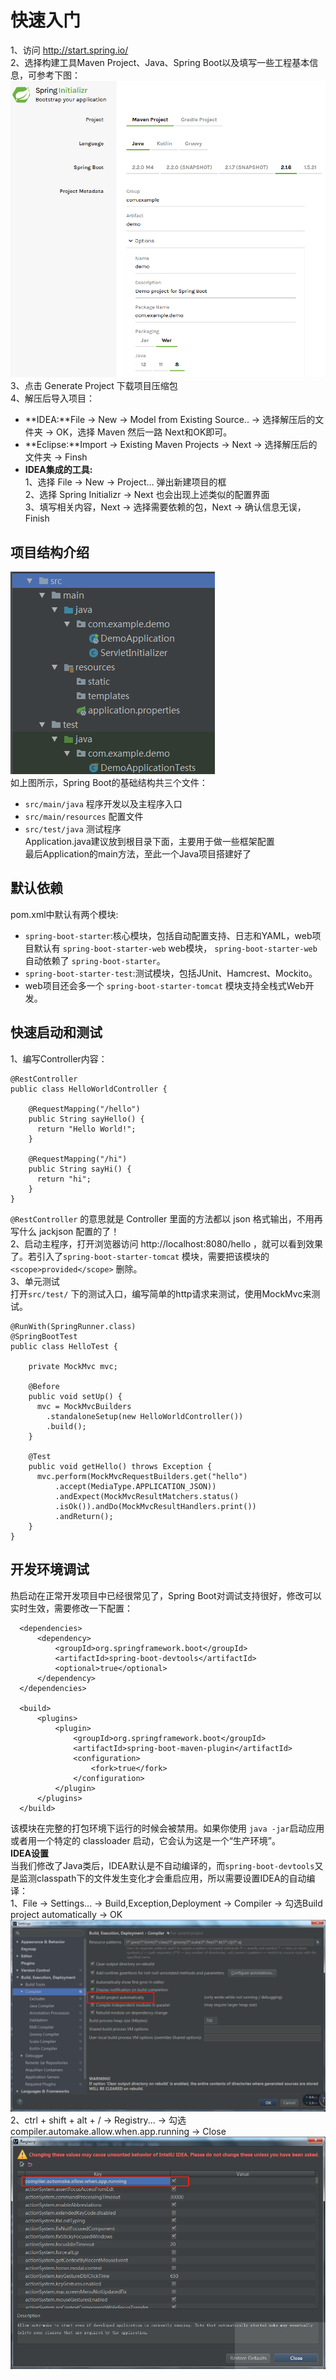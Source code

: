 # 快速入门
1、访问 http://start.spring.io/  
2、选择构建工具Maven Project、Java、Spring Boot以及填写一些工程基本信息，可参考下图：![](assets/learning(1)-启动和测试-c9ef57de.png)
3、点击 Generate Project 下载项目压缩包  
4、解压后导入项目：  
- **IDEA:**File -> New -> Model from Existing Source.. -> 选择解压后的文件夹 -> OK，选择 Maven 然后一路 Next和OK即可。
- **Eclipse:**Import -> Existing Maven Projects -> Next -> 选择解压后的文件夹 -> Finsh
- **IDEA集成的工具:**  
1、选择 File -> New -> Project… 弹出新建项目的框  
2、选择 Spring Initializr -> Next 也会出现上述类似的配置界面  
3、填写相关内容，Next -> 选择需要依赖的包，Next -> 确认信息无误，Finish  
## 项目结构介绍
![](assets/learning(1)-启动和测试-c36997d5.png)  
如上图所示，Spring Boot的基础结构共三个文件：
- `src/main/java` 程序开发以及主程序入口
- `src/main/resources` 配置文件
- `src/test/java` 测试程序  
Application.java建议放到根目录下面，主要用于做一些框架配置  
最后Application的main方法，至此一个Java项目搭建好了
## 默认依赖  
pom.xml中默认有两个模块:  
- `spring-boot-starter`:核心模块，包括自动配置支持、日志和YAML，web项目默认有 `spring-boot-starter-web` web模块， `spring-boot-starter-web` 自动依赖了 `spring-boot-starter`。
- `spring-boot-starter-test`:测试模块，包括JUnit、Hamcrest、Mockito。  
- web项目还会多一个 `spring-boot-starter-tomcat` 模块支持全栈式Web开发。
## 快速启动和测试  
1、编写Controller内容：
```
@RestController
public class HelloWorldController {

    @RequestMapping("/hello")
    public String sayHello() {
      return "Hello World!";
    }

    @RequestMapping("/hi")
    public String sayHi() {
      return "hi";
    }
}
```  
`@RestController` 的意思就是 Controller 里面的方法都以 json 格式输出，不用再写什么 jackjson 配置的了！  
2、启动主程序，打开浏览器访问 http://localhost:8080/hello ，就可以看到效果了。若引入了`spring-boot-starter-tomcat` 模块，需要把该模块的 `<scope>provided</scope>` 删除。  
3、单元测试  
打开`src/test/` 下的测试入口，编写简单的http请求来测试，使用MockMvc来测试。  
```
@RunWith(SpringRunner.class)
@SpringBootTest
public class HelloTest {

    private MockMvc mvc;

    @Before
    public void setUp() {
      mvc = MockMvcBuilders
        .standaloneSetup(new HelloWorldController())
        .build();
    }

    @Test
    public void getHello() throws Exception {
      mvc.perform(MockMvcRequestBuilders.get("hello")
          .accept(MediaType.APPLICATION_JSON))
          .andExpect(MockMvcResultMatchers.status()
          .isOk()).andDo(MockMvcResultHandlers.print())
          .andReturn();
    }
}
```  
## 开发环境调试
热启动在正常开发项目中已经很常见了，Spring Boot对调试支持很好，修改可以实时生效，需要修改一下配置：  
```
  <dependencies>
      <dependency>
          <groupId>org.springframework.boot</groupId>
          <artifactId>spring-boot-devtools</artifactId>
          <optional>true</optional>
      </dependency>
  </dependencies>  

  <build>
      <plugins>
          <plugin>
              <groupId>org.springframework.boot</groupId>
              <artifactId>spring-boot-maven-plugin</artifactId>
              <configuration>
                  <fork>true</fork>
              </configuration>
          </plugin>
      </plugins>
  </build>
```  
该模块在完整的打包环境下运行的时候会被禁用。如果你使用 `java -jar`启动应用或者用一个特定的 classloader 启动，它会认为这是一个“生产环境”。  
 **IDEA设置**  
 当我们修改了Java类后，IDEA默认是不自动编译的，而`spring-boot-devtools`又是监测classpath下的文件发生变化才会重启应用，所以需要设置IDEA的自动编译：  
 1、File -> Settings... -> Build,Exception,Deployment -> Compiler -> 勾选Build project automatically  -> OK
 ![](assets/learning(1)-启动和测试-0549ecac.png)  
 2、ctrl + shift + alt + / -> Registry... -> 勾选 compiler.automake.allow.when.app.running -> Close
 ![](assets/learning(1)-启动和测试-e89bf12a.png)
